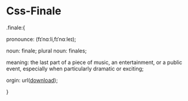 # Css-Finale

.finale:{

pronounce: (fɪˈnɑːli,fɪˈnɑːleɪ);

noun: finale; plural noun: finales;

meaning: the last part of a piece of music, an entertainment, or a public event, especially when particularly dramatic or exciting;

 orgin: url([download](https://user-images.githubusercontent.com/92779406/144369357-f013290c-6289-41a3-a283-b4ff948c35eb.png));
 
}
